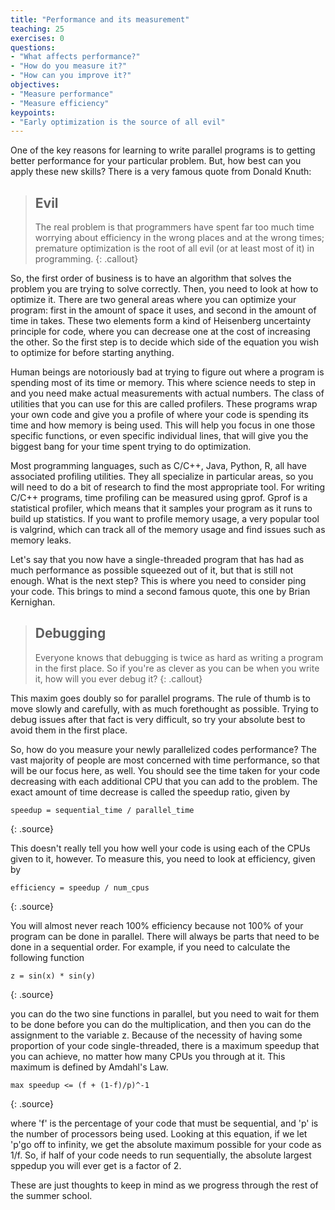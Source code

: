 ```yaml
---
title: "Performance and its measurement"
teaching: 25
exercises: 0
questions:
- "What affects performance?"
- "How do you measure it?"
- "How can you improve it?"
objectives:
- "Measure performance"
- "Measure efficiency"
keypoints:
- "Early optimization is the source of all evil"
---
```


One of the key reasons for learning to write parallel programs is to getting better performance for your particular problem. But, how best can you apply these new skills? There is a very famous quote from Donald Knuth:

> ## Evil
> The real problem is that programmers have spent far too much time worrying about efficiency in the wrong places and at the wrong times; premature optimization is the root of all evil (or at least most of it) in programming.
{: .callout}

So, the first order of business is to have an algorithm that solves the problem you are trying to solve correctly. Then, you need to look at how to optimize it. There are two general areas where you can optimize your program: first in the amount of space it uses, and second in the amount of time in takes. These two elements form a kind of Heisenberg uncertainty principle for code, where you can decrease one at the cost of increasing the other. So the first step is to decide which side of the equation you wish to optimize for before starting anything.

Human beings are notoriously bad at trying to figure out where a program is spending most of its time or memory. This where science needs to step in and you need make actual measurements with actual numbers. The class of utilities that you can use for this are called profilers. These programs wrap your own code and give you a profile of where your code is spending its time and how memory is being used. This will help you focus in one those specific functions, or even specific individual lines, that will give you the biggest bang for your time spent trying to do optimization.

Most programming languages, such as C/C++, Java, Python, R, all have associated profiling utilities. They all specialize in particular areas, so you will need to do a bit of research to find the most appropriate tool. For writing C/C++ programs, time profiling can be measured using gprof. Gprof is a statistical profiler, which means that it samples your program as it runs to build up statistics. If you want to profile memory usage, a very popular tool is valgrind, which can track all of the memory usage and find issues such as memory leaks.

Let's say that you now have a single-threaded program that has had as much performance as possible squeezed out of it, but that is still not enough. What is the next step? This is where you need to consider ping your code. This brings to mind a second famous quote, this one by Brian Kernighan.

> ## Debugging
> Everyone knows that debugging is twice as hard as writing a program in the first place. So if you're as clever as you can be when you write it, how will you ever debug it?
{: .callout}

This maxim goes doubly so for parallel programs. The rule of thumb is to move slowly and carefully, with as much forethought as possible. Trying to debug issues after that fact is very difficult, so try your absolute best to avoid them in the first place.

So, how do you measure your newly parallelized codes performance? The vast majority of people are most concerned with time performance, so that will be our focus here, as well. You should see the time taken for your code decreasing with each additional CPU that you can add to the problem. The exact amount of time decrease is called the speedup ratio, given by

~~~
speedup = sequential_time / parallel_time
~~~
{: .source}

This doesn't really tell you how well your code is using each of the CPUs given to it, however. To measure this, you need to look at efficiency, given by

~~~
efficiency = speedup / num_cpus
~~~
{: .source}

You will almost never reach 100% efficiency because not 100% of your program can be done in parallel. There will always be parts that need to be done in a sequential order. For example, if you need to calculate the following function

~~~
z = sin(x) * sin(y)
~~~
{: .source}

you can do the two sine functions in parallel, but you need to wait for them to be done before you can do the multiplication, and then you can do the assignment to the variable z. Because of the necessity of having some proportion of your code single-threaded, there is a maximum speedup that you can achieve, no matter how many CPUs you through at it. This maximum is defined by Amdahl's Law.

~~~
max speedup <= (f + (1-f)/p)^-1
~~~
{: .source}

where 'f' is the percentage of your code that must be sequential, and 'p' is the number of processors being used. Looking at this equation, if we let 'p'go off to infinity, we get the absolute maximum possible for your code as 1/f. So, if half of your code needs to run sequentially, the absolute largest sppedup you will ever get is a factor of 2.

These are just thoughts to keep in mind as we progress through the rest of the summer school.
